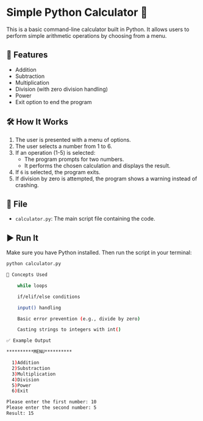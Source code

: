 # Simple Python Calculator 🧮

This is a basic command-line calculator built in Python. It allows users to perform simple arithmetic operations by choosing from a menu.

## 🚀 Features

- Addition
- Subtraction
- Multiplication
- Division (with zero division handling)
- Power
- Exit option to end the program

## 🛠️ How It Works

1. The user is presented with a menu of options.
2. The user selects a number from 1 to 6.
3. If an operation (1-5) is selected:
   - The program prompts for two numbers.
   - It performs the chosen calculation and displays the result.
4. If `6` is selected, the program exits.
5. If division by zero is attempted, the program shows a warning instead of crashing.

## 📂 File

- `calculator.py`: The main script file containing the code.

## ▶️ Run It

Make sure you have Python installed. Then run the script in your terminal:

```bash
python calculator.py

🧠 Concepts Used

    while loops

    if/elif/else conditions

    input() handling

    Basic error prevention (e.g., divide by zero)

    Casting strings to integers with int()

✅ Example Output

**********MENU**********

  1)Addition
  2)Substraction
  3)Multiplication
  4)Division
  5)Power
  6)Exit

Please enter the first number: 10
Please enter the second number: 5
Result: 15

